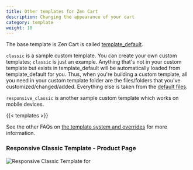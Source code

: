 ```yaml
---
title: Other templates for Zen Cart
description: Changing the appearance of your cart 
category: template
weight: 10
---
```


The base template is Zen Cart is called [template_default](/user/template/template_default). 

`classic` is a sample custom template. You can create your own custom templates;  `classic` is just an example. Anything that's not in your custom template but exists in template_default will be automatically loaded from template_default for you. Thus, when you're building a custom template, all you need in your custom template folder are the files/folders that you've customized/changed/added. Everything else is taken from the [default files](/user/first_steps/overrides/#default-files). 

`responsive_classic` is another sample custom template which works on mobile devices. 

{{< templates >}}

See the other FAQs on [the template system and overrides](/user/template) for more information.

### Responsive Classic Template - Product Page 
![Responsive Classic Template for](/images/responsive_classic_full.png)